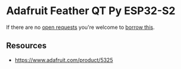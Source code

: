 # Adafruit Feather QT Py ESP32-S2
If there are no [open requests](../../../../issues?q=is%3Aissue+is%3Aopen+%22Adafruit+Feather+QT+Py+ESP32-S2%22+in%3Atitle) you're welcome to [borrow this](../../../../issues/new?title=Borrow+request+for+Adafruit+Feather+QT+Py+ESP32-S2&body=1+piece+of+%5Bthis%5D%28..%2Fblob%2Fmain%2F.%2FHardware%2FMicrocontrollers%2FAdafruit_Feather_QT_Py_ESP32-S2.md%29+for+~2+weeks.).

## Resources
- https://www.adafruit.com/product/5325
